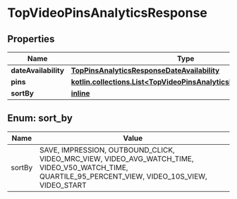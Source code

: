 
# TopVideoPinsAnalyticsResponse

## Properties
| Name | Type | Description | Notes |
| ------------ | ------------- | ------------- | ------------- |
| **dateAvailability** | [**TopPinsAnalyticsResponseDateAvailability**](TopPinsAnalyticsResponseDateAvailability.md) |  |  [optional] |
| **pins** | [**kotlin.collections.List&lt;TopVideoPinsAnalyticsResponsePinsInner&gt;**](TopVideoPinsAnalyticsResponsePinsInner.md) |  |  [optional] |
| **sortBy** | [**inline**](#SortBy) |  |  [optional] |


<a id="SortBy"></a>
## Enum: sort_by
| Name | Value |
| ---- | ----- |
| sortBy | SAVE, IMPRESSION, OUTBOUND_CLICK, VIDEO_MRC_VIEW, VIDEO_AVG_WATCH_TIME, VIDEO_V50_WATCH_TIME, QUARTILE_95_PERCENT_VIEW, VIDEO_10S_VIEW, VIDEO_START |




